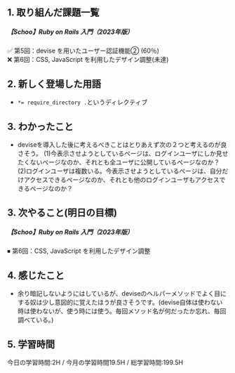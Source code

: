## 1. 取り組んだ課題一覧
##### 【Schoo】Ruby on Rails 入門（2023年版）
✅ 第5回：devise を用いたユーザー認証機能② (60％)  
❌ 第6回：CSS, JavaScript を利用したデザイン調整(未達)


## 2. 新しく登場した用語
-  ```*= require_directory .```というディレクティブ
  
## 3. わかったこと
- deviseを導入した後に考えるべきことはとりあえず次の２つと考えるのが良さそう。
  (1)今表示させようとしているページは、ログインユーザにしか見せたくないページなのか、それとも全ユーザに公開しているページなのか？
  (2)ログインユーザは複数いる。今表示させようとしているページは、自分だけアクセスできるページなのか、それとも他のログインユーザもアクセスできるページなのか？

## 3. 次やること(明日の目標)
##### 【Schoo】Ruby on Rails 入門（2023年版） 
⏹ 第6回：CSS, JavaScript を利用したデザイン調整   

## 4. 感じたこと
- 余り暗記しないようにはしているが、deviseのヘルパーメソッドでよく目にする奴は少し意図的に覚えたほうが良さそうです。(devise自体は使わない時は使わないが、使う時には使う。毎回メソッド名が何だったか忘れ、毎回調べている。)

## 5. 学習時間
今日の学習時間:2H / 今月の学習時間19.5H / 総学習時間:199.5H　
